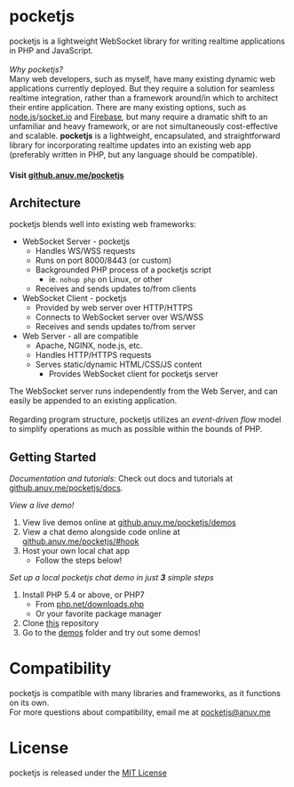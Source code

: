 # pocketjs
pocketjs is a lightweight WebSocket library for writing realtime applications in PHP and JavaScript.  
&nbsp;  
*Why pocketjs?*  
Many web developers, such as myself, have many existing dynamic web applications currently deployed. But they require a solution for seamless realtime integration, rather than a framework around/in which to architect their entire application. There are many existing options, such as [node.js](http://nodejs.org)/[socket.io](http://socket.io) and [Firebase](https://firebase.google.com), but many require a dramatic shift to an unfamiliar and heavy framework, or are not simultaneously cost-effective and scalable. **pocketjs** is a lightweight, encapsulated, and straightforward library for incorporating realtime updates into an existing web app (preferably written in PHP, but any language should be compatible).
#### Visit [github.anuv.me/pocketjs](http://github.anuv.me/pocketjs)

## Architecture
pocketjs blends well into existing web frameworks:
 - WebSocket Server - pocketjs
    - Handles WS/WSS requests
    - Runs on port 8000/8443 (or custom)
    - Backgrounded PHP process of a pocketjs script
        - ie. `nohup php` on Linux, or other
    - Receives and sends updates to/from clients
 - WebSocket Client - pocketjs
    - Provided by web server over HTTP/HTTPS
    - Connects to WebSocket server over WS/WSS
    - Receives and sends updates to/from server
 - Web Server - all are compatible
    - Apache, NGINX, node.js, etc.
    - Handles HTTP/HTTPS requests
    - Serves static/dynamic HTML/CSS/JS content
        - Provides WebSocket client for pocketjs server

The WebSocket server runs independently from the Web Server, and can easily be appended to an existing application.  
&nbsp;  
Regarding program structure, pocketjs utilizes an *event-driven flow* model to simplify operations as much as possible within the bounds of PHP.  

## Getting Started
*Documentation and tutorials:* Check out docs and tutorials at [github.anuv.me/pocketjs/docs](http://github.anuv.me/pocketjs/docs).  

*View a live demo!*
 1. View live demos online at [github.anuv.me/pocketjs/demos](http://github.anuv.me/pocketjs/demos)
 2. View a chat demo alongside code online at [github.anuv.me/pocketjs/#hook](http://github.anuv.me/pocketjs/#hook)
 3. Host your own local chat app
    - Follow the steps below!

*Set up a local pocketjs chat demo in just* ***3*** *simple steps*
 1. Install PHP 5.4 or above, or PHP7
    - From [php.net/downloads.php](http://php.net/downloads.php)
    - Or your favorite package manager
 2. Clone [this](http://github.com/anuvgupta/pocketjs) repository
 3. Go to the [demos](http://github.com/anuvgupta/pocketjs/tree/master/demos) folder and try out some demos!

# Compatibility
pocketjs is compatible with many libraries and frameworks, as it functions on its own.  
For more questions about compatibility, email me at [pocketjs@anuv.me](mailto:pocketjs@anuv.me?Subject=Compatibility%20Issue)  
# License
pocketjs is released under the [MIT License](https://github.com/anuvgupta/pocketjs/blob/master/LICENSE.md)
